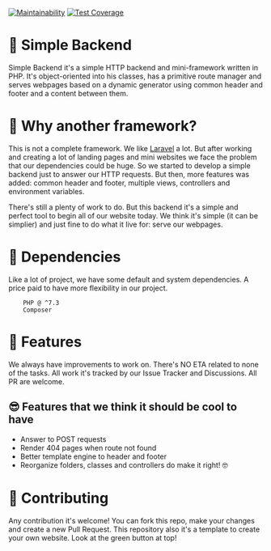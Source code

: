 [![Maintainability](https://api.codeclimate.com/v1/badges/ee466f2f6534d66fb886/maintainability)](https://codeclimate.com/github/startap-opensource/php-backend/maintainability)
[![Test Coverage](https://api.codeclimate.com/v1/badges/ee466f2f6534d66fb886/test_coverage)](https://codeclimate.com/github/startap-opensource/php-backend/test_coverage)

# 🤖 Simple Backend

Simple Backend it's a simple HTTP backend and mini-framework written in PHP. It's object-oriented into his classes, has a primitive route manager and serves webpages based on a dynamic generator using common header and footer and a content between them.

# 🤔 Why another framework?

This is not a complete framework. We like [Laravel]([https://](https://github.com/laravel/laravel)) a lot. But after working and creating a lot of landing pages and mini websites we face the problem that our dependencies could be huge. So we started to develop a simple backend just to answer our HTTP requests. But then, more features was added: common header and footer, multiple views, controllers and environment variables.

There's still a plenty of work to do. But this backend it's a simple and perfect tool to begin all of our website today. We think it's simple (it can be simplier) and just fine to do what it live for: serve our webpages.

# 🤖 Dependencies

Like a lot of project, we have some default and system dependencies. A price paid to have more flexibility in our project. 

```
    PHP @ ^7.3
    Composer
```

# 🚧 Features

We always have improvements to work on. There's NO ETA related to none of the tasks. All work it's tracked by our Issue Tracker and Discussions. All PR are welcome.

## 😎 Features that we think it should be cool to have

* Answer to POST requests
* Render 404 pages when route not found
* Better template engine to header and footer
* Reorganize folders, classes and controllers do make it right! 🤓

# 🧩 Contributing

Any contribution it's welcome! You can fork this repo, make your changes and create a new Pull Request. This repository also it's a template to create your own website. Look at the green button at top!